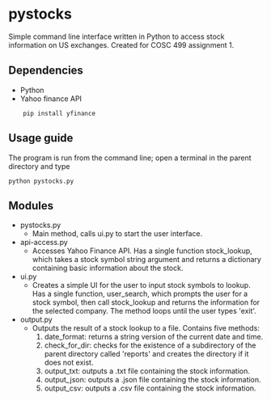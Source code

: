# pystocks
Simple command line interface written in Python to access stock information on US exchanges. Created for COSC 499 assignment 1.

## Dependencies
* Python
* Yahoo finance API
```
    pip install yfinance
```

## Usage guide
The program is run from the command line; open a terminal in the parent directory and type
```
python pystocks.py
```

## Modules
* pystocks.py
    * Main method, calls ui.py to start the user interface.
* api-access.py
    * Accesses Yahoo Finance API. Has a single function stock_lookup, which takes a stock symbol string argument and returns a dictionary containing basic information about the stock.
* ui.py
    * Creates a simple UI for the user to input stock symbols to lookup. Has a single function, user_search, which prompts the user for a stock symbol, then call stock_lookup and returns the information for the selected company. The method loops until the user types 'exit'.
* output.py
    * Outputs the result of a stock lookup to a file. Contains five methods:
        1. date_format: returns a string version of the current date and time.
        2. check_for_dir: checks for the existence of a subdirectory of the parent directory called 'reports' and creates the directory if it does not exist.
        3. output_txt: outputs a .txt file containing the stock information.
        4. output_json: outputs a .json file containing the stock information.
        5. output_csv: outputs a .csv file containing the stock information.
